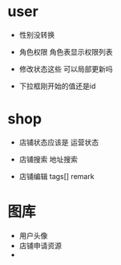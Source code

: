 # user

- 性别没转换
- 角色权限 角色表显示权限列表
- 修改状态这些 可以局部更新吗

- 下拉框刚开始的值还是id

# shop

- 店铺状态应该是 运营状态

- 店铺搜索 地址搜索

- 店铺编辑 tags[] remark

# 图库

- 用户头像
- 店铺申请资源
-
